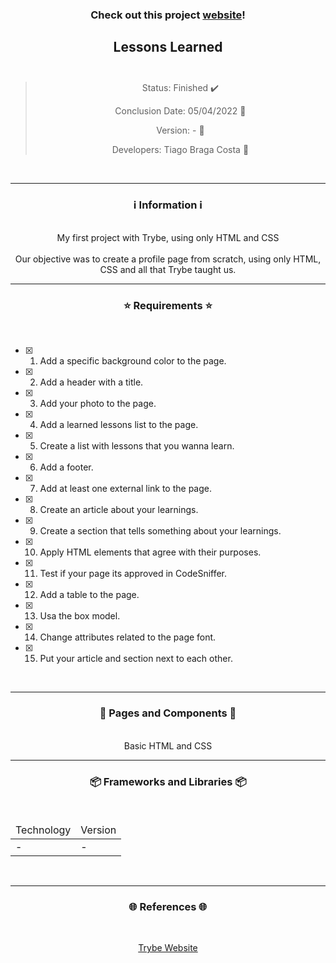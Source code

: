 <div align="center">
  <h3>
    Check out this project <a href="https://ztiagok.github.io/trybe-01.lessons-learned"> website</a>! 
  <h3>
  <h2>
    Lessons Learned
    <br><br>
  </h2>

  > Status: Finished ✔️
  >
  > Conclusion Date: 05/04/2022 📆
  >
  > Version: - 🧪
  >
  > Developers: Tiago Braga Costa 👤

  <br>
  <hr>
  <h3>
    ℹ️ Information ℹ️
  </h3>
  <br>
  <span> My first project with Trybe, using only HTML and CSS </span> 
  <br><br>
  <span> Our objective was to create a profile page from scratch, using only HTML, CSS and all that Trybe taught us. </span>
  <br>
  <hr>
  <h3>
    ⭐ Requirements ⭐
  </h3>
  <div align="left">
  <br>
  
- [X] 1. Add a specific background color to the page.
- [X] 2. Add a header with a title.
- [X] 3. Add your photo to the page.
- [X] 4. Add a learned lessons list to the page.
- [X] 5. Create a list with lessons that you wanna learn.
- [X] 6. Add a footer.
- [X] 7. Add at least one external link to the page.
- [X] 8. Create an article about your learnings.
- [X] 9. Create a section that tells something about your learnings.
- [X] 10. Apply HTML elements that agree with their purposes.
- [X] 11. Test if your page its approved in CodeSniffer.
- [X] 12. Add a table to the page.
- [X] 13. Usa the box model.
- [X] 14. Change attributes related to the page font.
- [X] 15. Put your article and section next to each other.
  </div>
  <br>
  <hr>
  <h3>
    📄 Pages and Components 📄
  </h3>
  <br>
  <span> Basic HTML and CSS
  <br>
  <hr>
  <h3>
    📦 Frameworks and Libraries 📦
  </h3>
  <br>
  <table>
    <thead>
      <td> Technology </td>
      <td> Version </td>
    </thead>
    <tbody>
      <tr>
        <td> - </td>
        <td> - </td>
      </tr>
    </tbody>
  </table>
  <br>
  <hr>
  <h3>
    🌐 References 🌐
  </h3>
    <br>
    <p> <a href="https://www.betrybe.com/"> Trybe Website </a> </p>
</div>

